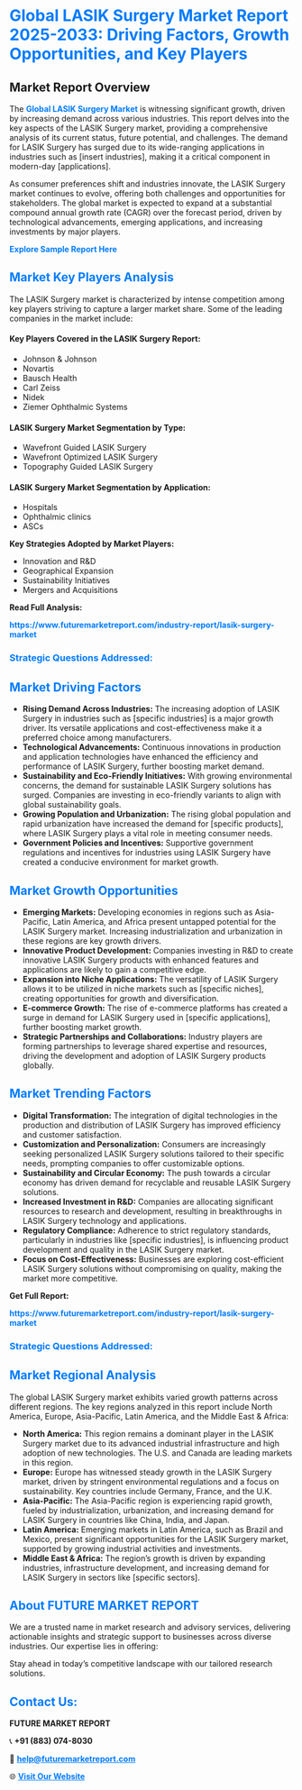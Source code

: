 <h1 style="color: #007BFF;">Global LASIK Surgery Market Report 2025-2033: Driving Factors, Growth Opportunities, and Key Players</h1>

<section id="overview">
<h2>Market Report Overview</h2>
<p>The <a href="https://www.futuremarketreport.com/industry-report/lasik-surgery-market" style="color: #007BFF; text-decoration: none;"><strong>Global LASIK Surgery Market</strong></a> is witnessing significant growth, driven by increasing demand across various industries. This report delves into the key aspects of the LASIK Surgery market, providing a comprehensive analysis of its current status, future potential, and challenges. The demand for LASIK Surgery has surged due to its wide-ranging applications in industries such as [insert industries], making it a critical component in modern-day [applications].</p>
<p>As consumer preferences shift and industries innovate, the LASIK Surgery market continues to evolve, offering both challenges and opportunities for stakeholders. The global market is expected to expand at a substantial compound annual growth rate (CAGR) over the forecast period, driven by technological advancements, emerging applications, and increasing investments by major players.</p>
</section>

<section id="overview">
<p><a href="https://www.futuremarketreport.com/request-sample/reportId=63529" style="color: #007BFF; text-decoration: none;"><strong>Explore Sample Report Here</strong></a></p>
</section>

<section id="key-players">
<h2 style="color: #007BFF;">Market Key Players Analysis</h2>
<p>The LASIK Surgery market is characterized by intense competition among key players striving to capture a larger market share. Some of the leading companies in the market include:</p>
<h4>Key Players Covered in the LASIK Surgery Report:</h4>
<ul><li>Johnson &amp; Johnson</li><li>Novartis</li><li>Bausch Health</li><li>Carl Zeiss</li><li>Nidek</li><li>Ziemer Ophthalmic Systems</li></ul>
<h4>LASIK Surgery Market Segmentation by Type:</h4>
<ul><li>Wavefront Guided LASIK Surgery</li><li>Wavefront Optimized LASIK Surgery</li><li>Topography Guided LASIK Surgery</li></ul>

<h4>LASIK Surgery Market Segmentation by Application:</h4>
<ul><li>Hospitals</li><li>Ophthalmic clinics</li><li>ASCs</li></ul>
<p><strong>Key Strategies Adopted by Market Players:</strong></p>
<ul>
<li>Innovation and R&D</li>
<li>Geographical Expansion</li>
<li>Sustainability Initiatives</li>
<li>Mergers and Acquisitions</li>
</ul>
</section>

<section>
<p><strong>Read Full Analysis: </strong></p><a href="https://www.futuremarketreport.com/industry-report/lasik-surgery-market" style="color: #007BFF; text-decoration: none;"><strong>https://www.futuremarketreport.com/industry-report/lasik-surgery-market</strong></a>
<h3 style="color: #007BFF;">Strategic Questions Addressed:</h3>
</section>

<section id="driving-factors">
<h2 style="color: #007BFF;">Market Driving Factors</h2>
<ul>
<li><strong>Rising Demand Across Industries:</strong> The increasing adoption of LASIK Surgery in industries such as [specific industries] is a major growth driver. Its versatile applications and cost-effectiveness make it a preferred choice among manufacturers.</li>
<li><strong>Technological Advancements:</strong> Continuous innovations in production and application technologies have enhanced the efficiency and performance of LASIK Surgery, further boosting market demand.</li>
<li><strong>Sustainability and Eco-Friendly Initiatives:</strong> With growing environmental concerns, the demand for sustainable LASIK Surgery solutions has surged. Companies are investing in eco-friendly variants to align with global sustainability goals.</li>
<li><strong>Growing Population and Urbanization:</strong> The rising global population and rapid urbanization have increased the demand for [specific products], where LASIK Surgery plays a vital role in meeting consumer needs.</li>
<li><strong>Government Policies and Incentives:</strong> Supportive government regulations and incentives for industries using LASIK Surgery have created a conducive environment for market growth.</li>
</ul>
</section>

<section id="growth-opportunities">
<h2 style="color: #007BFF;">Market Growth Opportunities</h2>
<ul>
<li><strong>Emerging Markets:</strong> Developing economies in regions such as Asia-Pacific, Latin America, and Africa present untapped potential for the LASIK Surgery market. Increasing industrialization and urbanization in these regions are key growth drivers.</li>
<li><strong>Innovative Product Development:</strong> Companies investing in R&D to create innovative LASIK Surgery products with enhanced features and applications are likely to gain a competitive edge.</li>
<li><strong>Expansion into Niche Applications:</strong> The versatility of LASIK Surgery allows it to be utilized in niche markets such as [specific niches], creating opportunities for growth and diversification.</li>
<li><strong>E-commerce Growth:</strong> The rise of e-commerce platforms has created a surge in demand for LASIK Surgery used in [specific applications], further boosting market growth.</li>
<li><strong>Strategic Partnerships and Collaborations:</strong> Industry players are forming partnerships to leverage shared expertise and resources, driving the development and adoption of LASIK Surgery products globally.</li>
</ul>
</section>

<section id="trending-factors">
<h2 style="color: #007BFF;">Market Trending Factors</h2>
<ul>
<li><strong>Digital Transformation:</strong> The integration of digital technologies in the production and distribution of LASIK Surgery has improved efficiency and customer satisfaction.</li>
<li><strong>Customization and Personalization:</strong> Consumers are increasingly seeking personalized LASIK Surgery solutions tailored to their specific needs, prompting companies to offer customizable options.</li>
<li><strong>Sustainability and Circular Economy:</strong> The push towards a circular economy has driven demand for recyclable and reusable LASIK Surgery solutions.</li>
<li><strong>Increased Investment in R&D:</strong> Companies are allocating significant resources to research and development, resulting in breakthroughs in LASIK Surgery technology and applications.</li>
<li><strong>Regulatory Compliance:</strong> Adherence to strict regulatory standards, particularly in industries like [specific industries], is influencing product development and quality in the LASIK Surgery market.</li>
<li><strong>Focus on Cost-Effectiveness:</strong> Businesses are exploring cost-efficient LASIK Surgery solutions without compromising on quality, making the market more competitive.</li>
</ul>
</section>

<section>
<p><strong>Get Full Report: </strong></p><a href="https://www.futuremarketreport.com/industry-report/lasik-surgery-market" style="color: #007BFF; text-decoration: none;"><strong>https://www.futuremarketreport.com/industry-report/lasik-surgery-market</strong></a>
<h3 style="color: #007BFF;">Strategic Questions Addressed:</h3>
</section>


<section id="regional-analysis">
<h2 style="color: #007BFF;">Market Regional Analysis</h2>
<p>The global LASIK Surgery market exhibits varied growth patterns across different regions. The key regions analyzed in this report include North America, Europe, Asia-Pacific, Latin America, and the Middle East & Africa:</p>
<ul>
<li><strong>North America:</strong> This region remains a dominant player in the LASIK Surgery market due to its advanced industrial infrastructure and high adoption of new technologies. The U.S. and Canada are leading markets in this region.</li>
<li><strong>Europe:</strong> Europe has witnessed steady growth in the LASIK Surgery market, driven by stringent environmental regulations and a focus on sustainability. Key countries include Germany, France, and the U.K.</li>
<li><strong>Asia-Pacific:</strong> The Asia-Pacific region is experiencing rapid growth, fueled by industrialization, urbanization, and increasing demand for LASIK Surgery in countries like China, India, and Japan.</li>
<li><strong>Latin America:</strong> Emerging markets in Latin America, such as Brazil and Mexico, present significant opportunities for the LASIK Surgery market, supported by growing industrial activities and investments.</li>
<li><strong>Middle East & Africa:</strong> The region’s growth is driven by expanding industries, infrastructure development, and increasing demand for LASIK Surgery in sectors like [specific sectors].</li>
</ul>
</section>

<footer>
<h2 style="color: #007BFF;">About FUTURE MARKET REPORT</h2>
<p>We are a trusted name in market research and advisory services, delivering actionable insights and strategic support to businesses across diverse industries. Our expertise lies in offering:</p>

<p>Stay ahead in today’s competitive landscape with our tailored research solutions.</p>

<h2 style="color: #007BFF;">Contact Us:</h2>
<p><strong>FUTURE MARKET REPORT</strong></p>
<p>📞 <strong>+91 (883) 074-8030</strong></p>
<p>📧 <strong><a href="mailto:help@futuremarketreport.com" style="color: #007BFF;">help@futuremarketreport.com</a></strong></p>
<p>🌐 <strong><a href="https://www.futuremarketreport.com/" style="color: #007BFF;">Visit Our Website</a></strong></p>
</footer>